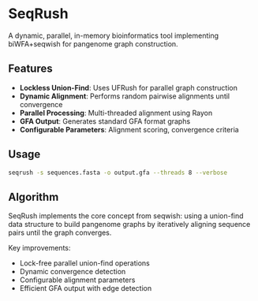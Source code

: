 # SeqRush

A dynamic, parallel, in-memory bioinformatics tool implementing biWFA+seqwish for pangenome graph construction.

## Features

- **Lockless Union-Find**: Uses UFRush for parallel graph construction
- **Dynamic Alignment**: Performs random pairwise alignments until convergence
- **Parallel Processing**: Multi-threaded alignment using Rayon
- **GFA Output**: Generates standard GFA format graphs
- **Configurable Parameters**: Alignment scoring, convergence criteria

## Usage

```bash
seqrush -s sequences.fasta -o output.gfa --threads 8 --verbose
```

## Algorithm

SeqRush implements the core concept from seqwish: using a union-find data structure to build pangenome graphs by iteratively aligning sequence pairs until the graph converges.

Key improvements:
- Lock-free parallel union-find operations
- Dynamic convergence detection
- Configurable alignment parameters
- Efficient GFA output with edge detection